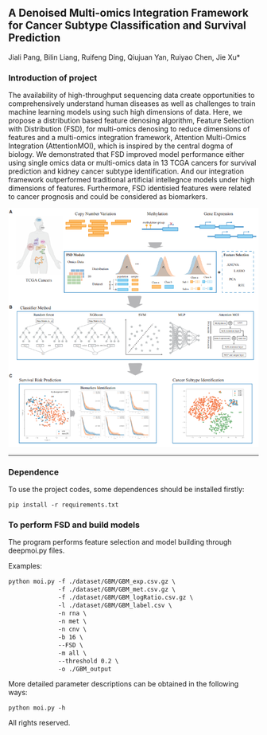 ## A Denoised Multi-omics Integration Framework for Cancer Subtype Classification and Survival Prediction

Jiali Pang, Bilin Liang, Ruifeng Ding, Qiujuan Yan, Ruiyao Chen, Jie Xu* 

### Introduction of project

The availability of high-throughput sequencing data create opportunities to comprehensively understand human diseases as well as challenges to train machine learning models using such high dimensions of data. Here, we propose a distribution based feature denosing algorithm, Feature Selection with Distribution (FSD), for multi-omics denosing to reduce dimensions of features and a multi-omics integration framework, Attention Multi-Omics Integration (AttentionMOI), which is inspired by the central dogma of biology. We demonstrated that FSD improved model performance either using single omics data or multi-omics data in 13 TCGA cancers for survival prediction and kidney cancer subtype identification. And our integration framework outperformed traditional artificial intellegnce models under high dimensions of features. Furthermore, FSD identisied features were related to cancer prognosis and could be considered as biomarkers. 

<div align=center>
<img src="https://github.com/BioAI-kits/AttentionMOI/blob/master/img/Figure1.png" />
</div>

---

### Dependence

To use the project codes, some dependences should be installed firstly:

```
pip install -r requirements.txt
```

### To perform FSD and build models

The program performs feature selection and model building through deepmoi.py files.

Examples:

```
python moi.py -f ./dataset/GBM/GBM_exp.csv.gz \
              -f ./dataset/GBM/GBM_met.csv.gz \
              -f ./dataset/GBM/GBM_logRatio.csv.gz \
              -l ./dataset/GBM/GBM_label.csv \
              -n rna \
              -n met \
              -n cnv \
              -b 16 \
              --FSD \
              -m all \
              --threshold 0.2 \
              -o ./GBM_output
```

More detailed parameter descriptions can be obtained in the following ways:

```
python moi.py -h
```


All rights reserved.



